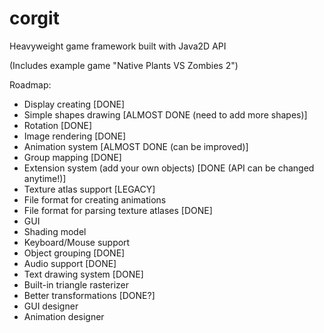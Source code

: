 # corgit
Heavyweight game framework built with Java2D API

(Includes example game "Native Plants VS Zombies 2")

Roadmap:
* Display creating [DONE]
* Simple shapes drawing [ALMOST DONE (need to add more shapes)]
* Rotation [DONE]
* Image rendering [DONE]
* Animation system [ALMOST DONE (can be improved)]
* Group mapping [DONE]
* Extension system (add your own objects) [DONE (API can be changed anytime!)]
* Texture atlas support [LEGACY]
* File format for creating animations
* File format for parsing texture atlases [DONE]
* GUI 
* Shading model
* Keyboard/Mouse support
* Object grouping [DONE]
* Audio support [DONE]
* Text drawing system [DONE]
* Built-in triangle rasterizer
* Better transformations [DONE?]
* GUI designer
* Animation designer
